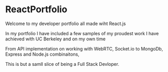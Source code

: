 # ReactPortfolio
Welcome to my developer portfolio all made wiht React.js

In my portfolio I have included a few samples of my proudest work I have achieved with UC Berkeley and on my own time 

From API implementation on working with WebRTC, Socket.io to MongoDb, Express and Node.js combinaitons,
 
This is but a samll slice of being a Full Stack Devloper. 


